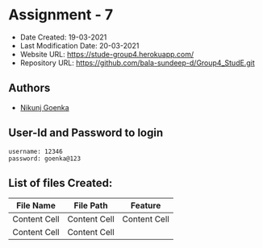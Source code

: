 # Assignment - 7

* Date Created: 19-03-2021
* Last Modification Date: 20-03-2021
* Website URL: https://stude-group4.herokuapp.com/
* Repository URL: https://github.com/bala-sundeep-d/Group4_StudE.git

## Authors
* [Nikunj Goenka](Nikunj.Goenka@dal.ca)

## User-Id and Password to login
````
username: 12346
password: goenka@123
````

## List of files Created:

File Name  | File Path  | Feature
------------- | ------------- | -------------
Content Cell  | Content Cell | Content Cell
Content Cell  | Content Cell
